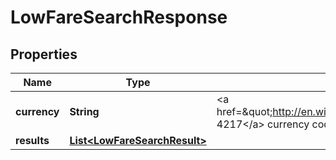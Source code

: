 
# LowFareSearchResponse

## Properties
Name | Type | Description | Notes
------------ | ------------- | ------------- | -------------
**currency** | **String** | &lt;a href&#x3D;\&quot;http://en.wikipedia.org/wiki/ISO_4217\&quot;&gt;ISO 4217&lt;/a&gt; currency code. | 
**results** | [**List&lt;LowFareSearchResult&gt;**](LowFareSearchResult.md) |  |  [optional]



